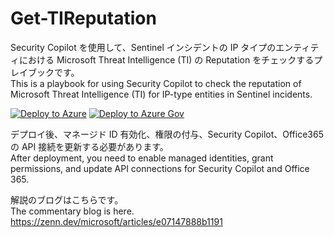 # Get-TIReputation
Security Copilot を使用して、Sentinel インシデントの IP タイプのエンティティにおける Microsoft Threat Intelligence (TI) の Reputation をチェックするプレイブックです。  
This is a playbook for using Security Copilot to check the reputation of Microsoft Threat Intelligence (TI) for IP-type entities in Sentinel incidents.

[![Deploy to Azure](https://aka.ms/deploytoazurebutton)](https://portal.azure.com/#create/Microsoft.Template/uri/https%3A%2F%2Fraw.githubusercontent.com%2Fkatsato-ms%2FMicrosoft%2Fmain%2FLogic%2520Apps%2FGet-TIReputation%2Fazuredeploy.json)
[![Deploy to Azure Gov](https://aka.ms/deploytoazuregovbutton)](https://portal.azure.us/#create/Microsoft.Template/uri/https%3A%2F%2Fraw.githubusercontent.com%2Fkatsato-ms%2FMicrosoft%2Fmain%2FLogic%2520Apps%2FGet-TIReputation%2Fazuredeploy.json)
  
デプロイ後、マネージド ID 有効化、権限の付与、Security Copilot、Office365 の API 接続を更新する必要があります。  
After deployment, you need to enable managed identities, grant permissions, and update API connections for Security Copilot and Office 365.

解説のブログはこちらです。  
The commentary blog is here.
https://zenn.dev/microsoft/articles/e07147888b1191
